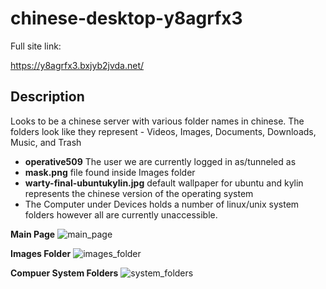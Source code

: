 chinese-desktop-y8agrfx3
==

Full site link:

https://y8agrfx3.bxjyb2jvda.net/

Description
--

Looks to be a chinese server with various folder names in chinese. The folders look like they represent - Videos, Images, Documents, Downloads, Music, and Trash

- **operative509** The user we are currently logged in as/tunneled as
- **mask.png** file found inside Images folder
- **warty-final-ubuntukylin.jpg** default wallpaper for ubuntu and kylin represents the chinese version of the operating system
- The Computer under Devices holds a number of linux/unix system folders however all are currently unaccessible. 

**Main Page**
![main_page](https://github.com/z3r07h/Mr-R0B0T-s03-ARG/blob/sites/Sites/y8agrfx3.bxjyb2jvda.net/screenshots/01-main_page.jpg)

**Images Folder**
![images_folder](https://github.com/z3r07h/Mr-R0B0T-s03-ARG/blob/sites/Sites/y8agrfx3.bxjyb2jvda.net/screenshots/02-images_folder.jpg)

**Compuer System Folders**
![system_folders](https://github.com/z3r07h/Mr-R0B0T-s03-ARG/blob/sites/Sites/y8agrfx3.bxjyb2jvda.net/screenshots/03-system_folders.jpg)

